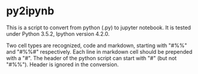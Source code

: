 # py2ipynb
This is a script to convert from python (.py) to jupyter notebook. It is tested under Python 3.5.2, Ipython version 4.2.0.

Two cell types are recognized, code and markdown, starting with "#%%" and "#%%#" respectively. Each line in markdown cell should be prepended with a "#". The header of the python script can start with "#" (but not "#%%"). Header is ignored in the conversion. 

